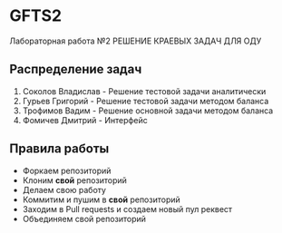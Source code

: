 # GFTS2
Лабораторная работа №2 РЕШЕНИЕ КРАЕВЫХ ЗАДАЧ ДЛЯ ОДУ
## Распределение задач
1. Соколов Владислав - Решение тестовой задачи аналитически
2. Гурьев Григорий - Решение тестовой задачи методом баланса
3. Трофимов Вадим - Решение основной задачи методом баланса
4. Фомичев Дмитрий - Интерфейс 
## Правила работы
* Форкаем репозиторий
* Клоним **свой** репозиторий
* Делаем свою работу
* Коммитим и пушим в **свой** репозиторий
* Заходим в Pull requests и создаем новый пул реквест
* Объединяем свой репозиторий
